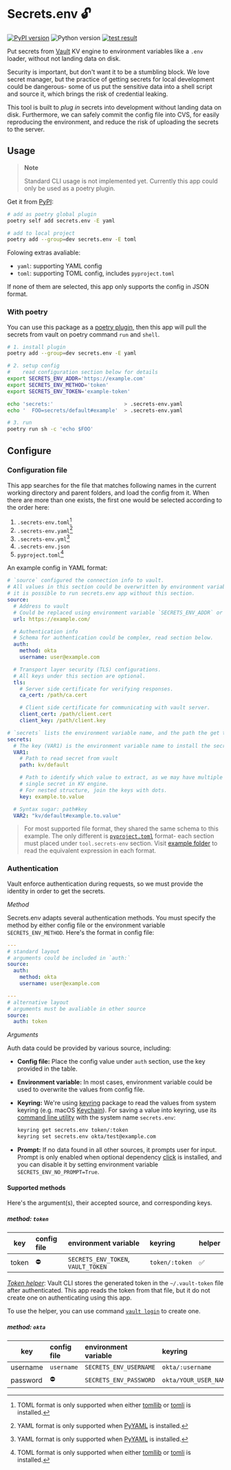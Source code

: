 # Secrets.env 🔓

[![PyPI version](https://img.shields.io/pypi/v/secrets.env)](https://pypi.org/project/secrets.env/)
![Python version](https://img.shields.io/pypi/pyversions/secrets.env)
[![test result](https://img.shields.io/github/workflow/status/tzing/secrets.env/Tests)](https://github.com/tzing/secrets.env/actions/workflows/test.yml)

Put secrets from [Vault](https://www.vaultproject.io/) KV engine to environment variables like a `.env` loader, without not landing data on disk.

Security is important, but don't want it to be a stumbling block. We love secret manager, but the practice of getting secrets for local development could be dangerous- some of us put the sensitive data into a shell script and source it, which brings the risk of credential leaking.

This tool is built to *plug in* secrets into development without landing data on disk. Furthermore, we can safely commit the config file into CVS, for easily reproducing the environment, and reduce the risk of uploading the secrets to the server.


## Usage

> **Note**
>
> Standard CLI usage is not implemented yet. Currently this app could only be used as a poetry plugin.

Get it from [PyPI](https://pypi.org/project/secrets.env/):

```bash
# add as poetry global plugin
poetry self add secrets.env -E yaml

# add to local project
poetry add --group=dev secrets.env -E toml
```

Folowing extras avaliable:

* `yaml`: supporting YAML config
* `toml`: supporting TOML config, includes `pyproject.toml`

If none of them are selected, this app only supports the config in JSON format.

### With poetry

You can use this package as a [poetry plugin](https://python-poetry.org/docs/master/plugins/), then this app will pull the secrets from vault on poetry command `run` and `shell`.

```bash
# 1. install plugin
poetry add --group=dev secrets.env -E yaml

# 2. setup config
#    read configuration section below for details
export SECRETS_ENV_ADDR='https://example.com'
export SECRETS_ENV_METHOD='token'
export SECRETS_ENV_TOKEN='example-token'

echo 'secrets:'                       > .secrets-env.yaml
echo '  FOO=secrets/default#example'  > .secrets-env.yaml

# 3. run
poetry run sh -c 'echo $FOO'
```


## Configure

### Configuration file

This app searches for the file that matches following names in the current working directory and parent folders, and load the config from it. When there are more than one exists, the first one would be selected according to the order here:

1. `.secrets-env.toml`[^1]
2. `.secrets-env.yaml`[^2]
3. `.secrets-env.yml`[^2]
4. `.secrets-env.json`
5. `pyproject.toml`[^1]

[^1]: TOML format is only supported when either [tomllib](https://docs.python.org/3.11/library/tomllib.html) or [tomli](https://pypi.org/project/tomli/) is installed.
[^2]: YAML format is only supported when [PyYAML](https://pypi.org/project/PyYAML/) is installed.

An example config in YAML format:

```yaml
# `source` configured the connection info to vault.
# All values in this section could be overwritten by environment variable, so
# it is possible to run secrets.env app without this section.
source:
  # Address to vault
  # Could be replaced using environment variable `SECRETS_ENV_ADDR` or `VAULT_ADDR`
  url: https://example.com/

  # Authentication info
  # Schema for authentication could be complex, read section below.
  auth:
    method: okta
    username: user@example.com

  # Transport layer security (TLS) configurations.
  # All keys under this section are optional.
  tls:
    # Server side certificate for verifying responses.
    ca_cert: /path/ca.cert

    # Client side certificate for communicating with vault server.
    client_cert: /path/client.cert
    client_key: /path/client.key

# `secrets` lists the environment variable name, and the path the get the secret value
secrets:
  # The key (VAR1) is the environment variable name to install the secret
  VAR1:
    # Path to read secret from vault
    path: kv/default

    # Path to identify which value to extract, as we may have multiple values in
    # single secret in KV engine.
    # For nested structure, join the keys with dots.
    key: example.to.value

  # Syntax sugar: path#key
  VAR2: "kv/default#example.to.value"
```

> For most supported file format, they shared the same schema to this example. The only different is [`pyproject.toml`](./example/pyproject.toml) format- each section must placed under `tool.secrets-env` section.
> Visit [example folder](./example/) to read the equivalent expression in each format.

### Authentication

Vault enforce authentication during requests, so we must provide the identity in order to get the secrets.

*Method*

Secrets.env adapts several authentication methods. You must specify the method by either config file or the environment variable `SECRETS_ENV_METHOD`. Here's the format in config file:

```yaml
---
# standard layout
# arguments could be included in `auth:`
source:
  auth:
    method: okta
    username: user@example.com

---
# alternative layout
# arguments must be avaliable in other source
source:
  auth: token
```

*Arguments*

Auth data could be provided by various source, including:

* **Config file:** Place the config value under `auth` section, use the key provided in the table.
* **Environment variable:** In most cases, environment variable could be used to overwrite the values from config file.
* **Keyring:** We're using [keyring] package to read the values from system keyring (e.g. macOS [Keychain]). For saving a value into keyring, use its [command line utility] with the system name `secrets.env`:

  ```bash
  keyring get secrets.env token/:token
  keyring set secrets.env okta/test@example.com
  ```

  [keyring]: https://keyring.readthedocs.io/en/latest/
  [Keychain]: https://en.wikipedia.org/wiki/Keychain_%28software%29
  [command line utility]: https://keyring.readthedocs.io/en/latest/#command-line-utility

* **Prompt:** If no data found in all other sources, it prompts user for input. Prompt is only enabled when optional dependency [click](https://click.palletsprojects.com/en/8.1.x/) is installed, and you can disable it by setting environment variable `SECRETS_ENV_NO_PROMPT=True`.

#### Supported methods

Here's the argument(s), their accepted source, and corresponding keys.

##### method: `token`

| key   | config file | environment variable                | keyring        | helper |
|-------|:------------|:------------------------------------|:---------------|--------|
| token | ⛔️          | `SECRETS_ENV_TOKEN`, `VAULT_TOKEN`  | `token/:token` | ✅     |

*[Token helper](https://www.vaultproject.io/docs/commands/token-helper)*: Vault CLI stores the generated token in the `~/.vault-token` file after authenticated. This app reads the token from that file, but it do not create one on authenticating using this app.

To use the helper, you can use command [`vault login`](https://www.vaultproject.io/docs/commands/login) to create one.

##### method: `okta`

| key      | config file | environment variable   | keyring               | prompt |
|----------|:------------|:-----------------------|:----------------------|--------|
| username | `username`  | `SECRETS_ENV_USERNAME` | `okta/:username`      | ✅     |
| password | ⛔️          | `SECRETS_ENV_PASSWORD` | `okta/YOUR_USER_NAME` | ✅     |
